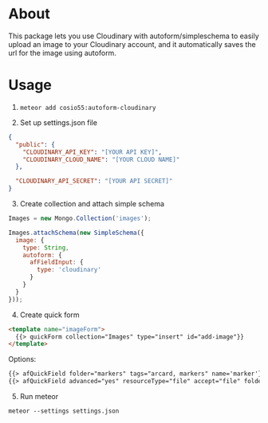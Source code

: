 About
=====

This package lets you use Cloudinary with autoform/simpleschema to easily upload an image to your Cloudinary account, and it automatically saves the url for the image using autoform.

Usage
=====

1. `meteor add cosio55:autoform-cloudinary`

2. Set up settings.json file

```json
{
  "public": {
    "CLOUDINARY_API_KEY": "[YOUR API KEY]",
    "CLOUDINARY_CLOUD_NAME": "[YOUR CLOUD NAME]"
  },

  "CLOUDINARY_API_SECRET": "[YOUR API SECRET]"
}
```

3. Create collection and attach simple schema

```javascript
Images = new Mongo.Collection('images');

Images.attachSchema(new SimpleSchema({
  image: {
    type: String,
    autoform: {
      afFieldInput: {
        type: 'cloudinary'
      }
    }
  }
}));
```

4. Create quick form

```html
<template name="imageForm">
  {{> quickForm collection="Images" type="insert" id="add-image"}}
</template>
```

Options:
```html
{{> afQuickField folder="markers" tags="arcard, markers" name='marker'}}
{{> afQuickField advanced="yes" resourceType="file" accept="file" folder="models" upload_preset="xlazzRaw" tags="arcard, models" name='model'}}
```
5. Run meteor

`meteor --settings settings.json`
